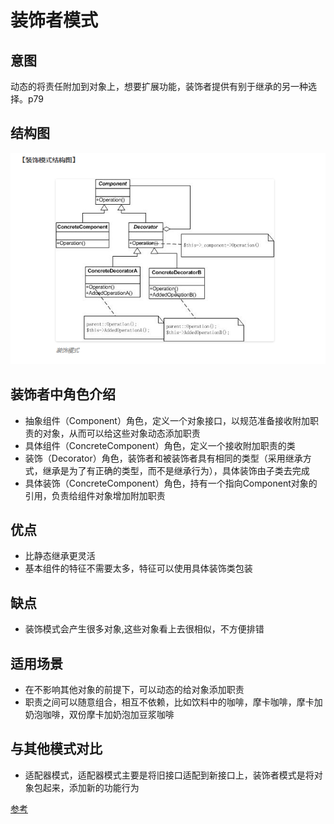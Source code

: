 # 装饰者模式

## 意图

动态的将责任附加到对象上，想要扩展功能，装饰者提供有别于继承的另一种选择。p79

## 结构图

![image](https://github.com/yantianpi/designMode/raw/master/decorator/structure.png)

## 装饰者中角色介绍

* 抽象组件（Component）角色，定义一个对象接口，以规范准备接收附加职责的对象，从而可以给这些对象动态添加职责
* 具体组件（ConcreteComponent）角色，定义一个接收附加职责的类
* 装饰（Decorator）角色，装饰者和被装饰者具有相同的类型（采用继承方式，继承是为了有正确的类型，而不是继承行为），具体装饰由子类去完成
* 具体装饰（ConcreteComponent）角色，持有一个指向Component对象的引用，负责给组件对象增加附加职责

## 优点

* 比静态继承更灵活
* 基本组件的特征不需要太多，特征可以使用具体装饰类包装

## 缺点

* 装饰模式会产生很多对象,这些对象看上去很相似，不方便排错

## 适用场景

* 在不影响其他对象的前提下，可以动态的给对象添加职责
* 职责之间可以随意组合，相互不依赖，比如饮料中的咖啡，摩卡咖啡，摩卡加奶泡咖啡，双份摩卡加奶泡加豆浆咖啡

## 与其他模式对比

* 适配器模式，适配器模式主要是将旧接口适配到新接口上，装饰者模式是将对象包起来，添加新的功能行为

[参考](http://www.phppan.com/2010/06/php-design-pattern-4-decorator/)